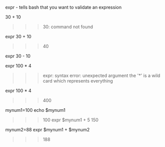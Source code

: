 expr - tells bash that you want to validate an expression

30 + 10
>>> 30: command not found

expr 30 + 10
>>> 40

expr 30 - 10

expr 100 * 4
>>> expr: syntax error: unexpected argument
the '*' is a wild card which represents everything

expr 100 \* 4
>>> 400

mynum1=100
echo $mynum1
>>> 100
expr $mynum1 + 5
>>> 150

mynum2=88
expr $mynum1 + $mynum2
>>> 188
